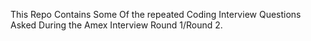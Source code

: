 This Repo Contains Some Of the repeated Coding Interview Questions Asked During the Amex Interview Round 1/Round 2.
